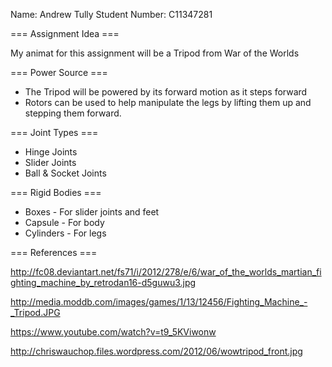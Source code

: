 Name: Andrew Tully
Student Number: C11347281

=== Assignment Idea ===

My animat for this assignment will be a Tripod from War of the Worlds

=== Power Source ===

* The Tripod will be powered by its forward motion as it steps forward
* Rotors can be used to help manipulate the legs by lifting them up
and stepping them forward.

=== Joint Types ===

* Hinge Joints
* Slider Joints
* Ball & Socket Joints

=== Rigid Bodies ===

* Boxes - For slider joints and feet
* Capsule - For body
* Cylinders - For legs

=== References ===

http://fc08.deviantart.net/fs71/i/2012/278/e/6/war_of_the_worlds_martian_fighting_machine_by_retrodan16-d5guwu3.jpg

http://media.moddb.com/images/games/1/13/12456/Fighting_Machine_-_Tripod.JPG

https://www.youtube.com/watch?v=t9_5KViwonw

http://chriswauchop.files.wordpress.com/2012/06/wowtripod_front.jpg

